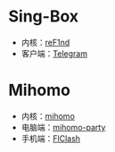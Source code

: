 # Sing-Box
- 内核：[reF1nd](https://github.com/reF1nd/sing-box)
- 客户端：[Telegram](https://t.me/sing_box_reF1nd)

# Mihomo
- 内核：[mihomo](https://github.com/MetaCubeX/mihomo)
- 电脑端：[mihomo-party](https://github.com/mihomo-party-org/clash-party/releases)
- 手机端：[FlClash](https://github.com/chen08209/FlClash/releases)
